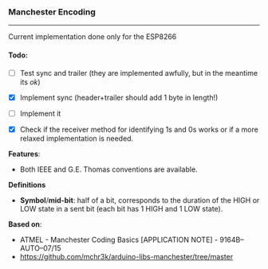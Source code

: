 ### Manchester Encoding

-------------

Current implementation done only for the ESP8266

#### Todo:
- [ ] Test sync and trailer (they are implemented awfully, but in the meantime its _ok_)
- [x] Implement sync (header+trailer should add 1 byte in length!)
- [ ] Implement it
- [x] Check if the receiver method for identifying 1s and 0s works or if a more relaxed implementation is needed.


**Features**:
- Both IEEE and G.E. Thomas conventions are available.

**Definitions**
- **Symbol**/**mid-bit**: half of a bit, corresponds to the duration of the HIGH or LOW state in a sent bit (each bit has 1 HIGH and 1 LOW state).


**Based on**: 
 - ATMEL - Manchester Coding Basics [APPLICATION NOTE] - 9164B–AUTO–07/15
 - https://github.com/mchr3k/arduino-libs-manchester/tree/master